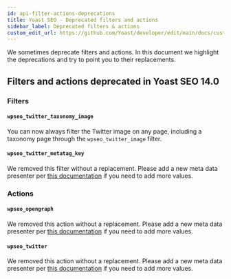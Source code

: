 ```yaml
---
id: api-filter-actions-deprecations
title: Yoast SEO - Deprecated filters and actions
sidebar_label: Deprecated filters & actions
custom_edit_url: https://github.com/Yoast/developer/edit/main/docs/customization/yoast-seo/deprecations.md
---
```


We sometimes deprecate filters and actions. In this document we highlight the deprecations and try
to point you to their replacements.

## Filters and actions deprecated in Yoast SEO 14.0

### Filters

#### `wpseo_twitter_taxonomy_image`
You can now always filter the Twitter image on any page, including a taxonomy page through the `wpseo_twitter_image` filter.

#### `wpseo_twitter_metatag_key`
We removed this filter without a replacement. Please add a new meta data presenter per [this documentation](https://developer.yoast.com/blog/yoast-seo-14-0-adding-metadata/) if you need to add more values.

### Actions

#### `wpseo_opengraph`
We removed this action without a replacement. Please add a new meta data presenter per [this documentation](https://developer.yoast.com/blog/yoast-seo-14-0-adding-metadata/) if you need to add more values.

#### `wpseo_twitter`
We removed this action without a replacement. Please add a new meta data presenter per [this documentation](https://developer.yoast.com/blog/yoast-seo-14-0-adding-metadata/) if you need to add more values.
